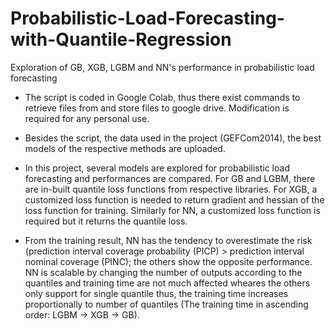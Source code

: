 # Probabilistic-Load-Forecasting-with-Quantile-Regression
Exploration of GB, XGB, LGBM and NN's performance in probabilistic load forecasting

* The script is coded in Google Colab, thus there exist commands to retrieve files from and store files to google drive. Modification is required for any personal use.

* Besides the script, the data used in the project (GEFCom2014), the best models of the respective methods are uploaded.

* In this project, several models are explored for probabilistic load forecasting and performances are compared. For GB and LGBM, there are in-built quantile loss functions from respective libraries. For XGB, a customized loss function is needed to return gradient and hessian of the loss function for training. Similarly for NN, a customized loss function is required but it returns the quantile loss. 

* From the training result, NN has the tendency to overestimate the risk (prediction interval coverage probability (PICP) > prediction interval nominal coverage (PINC); the others show the opposite performance. NN is scalable by changing the number of outputs according to the quantiles and training time are not much affected wheares the others only support for single quantile thus, the training time increases proportionally to number of quantiles (The training time in ascending order: LGBM -> XGB -> GB). 

